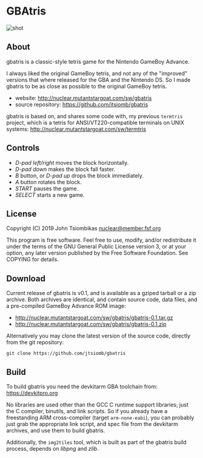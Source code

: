 GBAtris
=======

![shot](http://nuclear.mutantstargoat.com/sw/gbatris/img/gbatris2-thumb.jpg)

About
-----
gbatris is a classic-style tetris game for the Nintendo GameBoy Advance.

I always liked the original GameBoy tetris, and not any of the "improved"
versions that where released for the GBA and the Nintendo DS. So I made gbatris
to be as close as possible to the original GameBoy tetris.

  - website: http://nuclear.mutantstargoat.com/sw/gbatris
  - source repository: https://github.com/jtsiomb/gbatris

gbatris is based on, and shares some code with, my previous `termtris` project,
which is a tetris for ANSI/VT220-compatible terminals on UNIX systems:
http://nuclear.mutantstargoat.com/sw/termtris

Controls
--------
  - *D-pad left/right* moves the block horizontally.
  - *D-pad down* makes the block fall faster.
  - *B* button, or *D-pad up* drops the block immediately.
  - *A* button rotates the block.
  - *START* pauses the game.
  - *SELECT* starts a new game.

License
-------
Copyright (C) 2019 John Tsiombikas <nuclear@member.fsf.org>

This program is free software. Feel free to use, modify, and/or redistribute it
under the terms of the GNU General Public License version 3, or at your option,
any later version published by the Free Software Foundation. See COPYING for
details.

Download
--------
Current release of gbatris is v0.1, and is available as a gziped tarball or a
zip archive. Both archives are identical, and contain source code, data files,
and a pre-compiled GameBoy Advance ROM image:
  - http://nuclear.mutantstargoat.com/sw/gbatris/gbatris-0.1.tar.gz
  - http://nuclear.mutantstargoat.com/sw/gbatris/gbatris-0.1.zip

Alternatively you may clone the latest version of the source code, directly from
the git repository:

    git clone https://github.com/jtsiomb/gbatris

Build
-----
To build gbatris you need the devkitarm GBA toolchain from: https://devkitpro.org

No libraries are used other than the GCC C runtime support libraries; just the C
compiler, binutils, and link scripts. So if you already have a freestanding ARM
cross-compiler (target `arm-none-eabi`), you can probably just grab the
appropriate link script, and spec file from the devkitarm archives, and use them
to build gbatris.

Additionally, the `img2tiles` tool, which is built as part of the gbatris build
process, depends on *libpng* and *zlib*.
